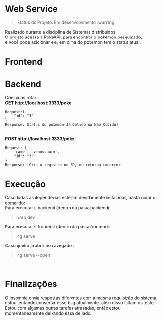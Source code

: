 <h1>Web Service</h1>
<blockquote>Status do Projeto: Em desenvolvimento :warning: </blockquote>
Realizado durante a disciplina de Sistemas distribuidos.<br>
O projeto acessa a PokeAPI, para encontrar o pokemon pesquisado, <br>
e você pode adicionar ele, em cima do pokemon tem o status atual.

<h1>Frontend </h1>


<h1>Backend </h1>
Criei duas rotas: <br>
<strong>GET http://localhost:3333/poke </strong>

    Request:{
	    "id": "3"
    }  
    Response: Status do pokemon(Já Obtido ou Não Obtido)

<br>
<strong> POST http://localhost:3333/poke </strong>

    Request: {                  
        "name": "venossauro",   
        "id": "3"
    }
    Response:  Cria o registro no BD, ou retorna um error


<h1>Execução</h1>
Caso todas as dependecias estejam devidamente instaladas, basta rodar o comando: <br>
Para executar o backend (dentro da pasta backend):
<blockquote>	yarn dev   </blockquote>

Para executar o frontend (dentro da pasta frontend):
<blockquote>    ng serve  </blockquote>

Caso queira já abrir no navegador:
<blockquote>    ng serve --open </blockquote>

<br>

<h1>Finalizações</h1>
O insomnia envia respostas diferentes com a mesma requisição do sistema, 
estou tentando consertar esse bug atualmente. além disso faltam os teste.
Estou com algumas outras tarefas atrasadas, então estou momentaneamente 
deixando essa de lado.
